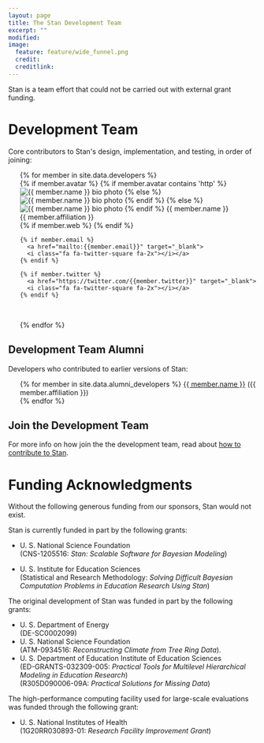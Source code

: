 ```yaml
---
layout: page
title: The Stan Development Team
excerpt: ""
modified:
image:
  feature: feature/wide_funnel.png
  credit:
  creditlink:
---
```


Stan is a team effort that could not be carried out with external
  grant funding.

Development Team
================

Core contributors to Stan's design, implementation, and testing,
in order of joining:

<ul>
{% for member in site.data.developers %}

  <div style="clear:both">
  {% if member.avatar %}
    {% if member.avatar contains 'http' %}
      <img src="{{ member.avatar }}"
           class="dev-bio-photo"
           alt="{{ member.name }} bio photo"></img>
    {% else %}
      <img src="{{ site.url }}/images/bio/{{ member.avatar }}"
           class="dev-bio-photo"
           alt="{{ member.name }} bio photo">
    {% endif %}
  {% else %}
    <img src="{{ site.url }}/images/bio/bio-photo.jpg"
         class="dev-bio-photo"
         alt="{{ member.name }} bio photo">
  {% endif %}
  {{ member.name }}<br>
  {{ member.affiliation }}<br>

  <div class="social-icons">
    {% if member.web %}
	    <a href="{{member.web}}" target="_blank">
      <i class="fa fa-twitter-square fa-2x"></i></a>
    {% endif %}

    {% if member.email %}
      <a href="mailto:{{member.email}}" target="_blank">
      <i class="fa fa-twitter-square fa-2x"></i></a>
    {% endif %}

    {% if member.twitter %}
      <a href="https://twitter.com/{{member.twitter}}" target="_blank">
      <i class="fa fa-twitter-square fa-2x"></i></a>
    {% endif %}
  </div>

  </div><br>

{% endfor %}
</ul>

Development Team Alumni
-----------------------

Developers who contributed to earlier versions of Stan:

<ul>
{% for member in site.data.alumni_developers %}
  <a href="{{ member.web }}">{{ member.name }}</a>
  ({{ member.affiliation }})
  <br>
{% endfor %}
</ul>

Join the Development Team
-------------------------

For more info on how join the the development team, read about
[how to contribute to Stan](/contribute/).

Funding Acknowledgments
=======================

Without the following generous funding from our sponsors,
Stan would not exist.

Stan is currently funded in part by the following grants:</p>

* U. S. National Science Foundation
  <br /><span class="note">(CNS-1205516: <i>Stan: Scalable Software for Bayesian Modeling</i>)</span>

* U. S. Institute for Education Sciences
  <br /><span class="note">(Statistical and Research Methodology: <i>Solving Difficult Bayesian Computation Problems in Education Research Using Stan</i>)</span>


The original development of Stan was funded in part by
the following grants:

* U. S. Department of Energy <br /><span class="note">(DE-SC0002099)</span>
* U. S. National Science Foundation
  <br /><span class="note">(ATM-0934516: <i>Reconstructing Climate from Tree Ring Data</i>).</span>
* U. S. Department of Education Institute of Education Sciences
  <br />
  <span class="note">(ED-GRANTS-032309-005:
  <i>Practical Tools for Multilevel Hierarchical Modeling in Education
  Research</i>)</span>
  <br />
  <span class="note">(R305D090006-09A:
  <i>Practical Solutions for Missing Data</i>)</span>

The high-performance computing facility used for large-scale
evaluations was funded through the following grant:

* U. S. National Institutes of Health
  <br />
  <span class="note">(1G20RR030893-01:
  <i>Research Facility Improvement Grant</i>)</span>
